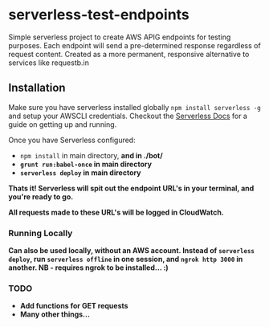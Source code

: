 # serverless-test-endpoints
Simple serverless project to create AWS APIG endpoints for testing purposes. Each endpoint will send a pre-determined response regardless of request content.
Created as a more permanent, responsive alternative to services like requestb.in

## Installation
Make sure you have serverless installed globally `npm install serverless -g` and setup your AWSCLI credentials. Checkout the [Serverless Docs](https://serverless.com/framework/docs/providers/aws/guide/installation/ "serverless docs") for a guide on getting up and running.

Once you have Serverless configured:
- `npm install` in main directory, <b>and in ./bot/<b>
- `grunt run:babel-once` in main directory
- `serverless deploy` in main directory

Thats it! Serverless will spit out the endpoint URL's in your terminal, and you're ready to go.

All requests made to these URL's will be logged in CloudWatch.

### Running Locally
Can also be used locally, without an AWS account. Instead of `serverless deploy`, run `serverless offline` in one session, and `ngrok http 3000` in another. NB - requires ngrok to be installed... :)

### TODO
- Add functions for GET requests
- Many other things...
